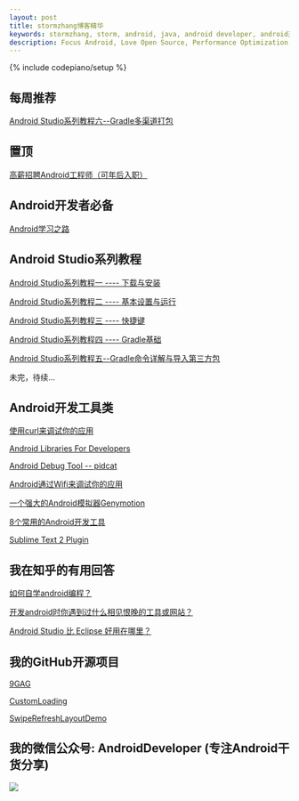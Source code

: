 ```yaml
---
layout: post
title: stormzhang博客精华
keywords: stormzhang, storm, android, java, android developer, android开发, android技术分享, performance
description: Focus Android, Love Open Source, Performance Optimization, Coding now
---
```

{% include codepiano/setup %}

## 每周推荐

[Android Studio系列教程六--Gradle多渠道打包](http://stormzhang.com/devtools/2015/01/15/android-studio-tutorial6/)

## 置顶

[高薪招聘Android工程师（可年后入职）](http://stormzhang.com/other/2014/12/24/boohee-jobs/)

## Android开发者必备

[Android学习之路](/android/2014/07/07/learn-android-from-rookie/)

## Android Studio系列教程

[Android Studio系列教程一 ---- 下载与安装](http://stormzhang.com/devtools/2014/11/25/android-studio-tutorial1/)

[Android Studio系列教程二 ---- 基本设置与运行](http://stormzhang.com/devtools/2014/11/28/android-studio-tutorial2/)

[Android Studio系列教程三 ---- 快捷键](http://stormzhang.com/devtools/2014/12/09/android-studio-tutorial3/)

[Android Studio系列教程四 ---- Gradle基础](http://stormzhang.com/devtools/2014/12/18/android-studio-tutorial4/)

[Android Studio系列教程五--Gradle命令详解与导入第三方包](http://stormzhang.com/devtools/2015/01/05/android-studio-tutorial5/)

未完，待续...

## Android开发工具类

[使用curl来调试你的应用](http://stormzhang.com/devtools/2014/11/07/use-curl-debug/)

[Android Libraries For Developers](http://stormzhang.com/android/devtools/2014/09/02/android-libraries-for-developers/)

[Android Debug Tool -- pidcat](http://stormzhang.com/devtools/2013/12/26/android-logcat-pidcat/)

[Android通过Wifi来调试你的应用](http://stormzhang.com/android/2014/08/27/adb-over-wifi/)

[一个强大的Android模拟器Genymotion](一个强大的Android模拟器Genymotion)

[8个常用的Android开发工具](http://stormzhang.com/android/2013/07/07/eight-android-develop-tools/)

[Sublime Text 2 Plugin](http://stormzhang.com/devtools/2012/12/30/sublime-plugin/)

## 我在知乎的有用回答

[如何自学android编程？](http://www.zhihu.com/question/26417244)

[开发android时你遇到过什么相见恨晚的工具或网站？](http://www.zhihu.com/question/27140400/answer/35480412)

[Android Studio 比 Eclipse 好用在哪里？](http://www.zhihu.com/question/21534929/answer/34488828)

## 我的GitHub开源项目

[9GAG](https://github.com/stormzhang/9GAG)

[CustomLoading](https://github.com/stormzhang/CustomLoading)

[SwipeRefreshLayoutDemo](https://github.com/stormzhang/SwipeRefreshLayoutDemo)

## 我的微信公众号: AndroidDeveloper (专注Android干货分享)

<img src="http://stormzhang.com/image/weixinpublic.jpg" />


